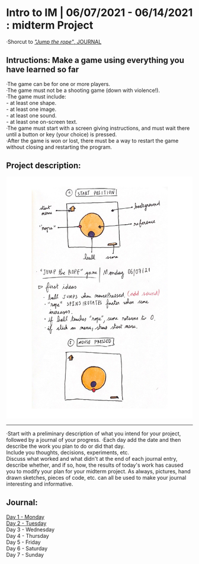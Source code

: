 # Intro to IM | 06/07/2021 - 06/14/2021  : midterm Project
 
·Shorcut to [_"Jump the rope"_, JOURNAL](#Journal)

## Intructions: Make a game using everything you have learned so far

  ·The game can be for one or more players.  
  ·The game must not be a shooting game (down with violence!).  
  ·The game must include:  
     - at least one shape.  
     - at least one image.  
     - at least one sound.  
     - at least one on-screen text.  
  ·The game must start with a screen giving instructions, and must wait there until a button or key (your choice) is pressed.  
  ·After the game is won or lost, there must be a way to restart the game without closing and restarting the program.  

## Project description:

<img src="concept.jpg" width="800" />

-----------------------------------
·Start with a preliminary description of what you intend for your project, followed by a journal of your progress. 
·Each day add the date and then describe the work you plan to do or did that day.  
Include you thoughts, decisions, experiments, etc.  
Discuss what worked and what didn't at the end of each journal entry,   
describe whether, and if so, how, the results of today's work has caused you to modify your plan for your midterm project. 
As always, pictures, hand drawn sketches, pieces of code, etc. can all be used to make your journal interesting and informative.

## Journal:

[Day 1 - Monday](day1/Monday07.md)  
[Day 2 - Tuesday](day2/Tuesday08.md)  
Day 3 - Wednesday  
Day 4 - Thursday  
Day 5 - Friday  
Day 6 - Saturday  
Day 7 - Sunday  


